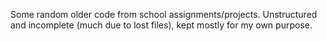 Some random older code from school assignments/projects. Unstructured and incomplete (much due to lost files), kept mostly for my own purpose.
